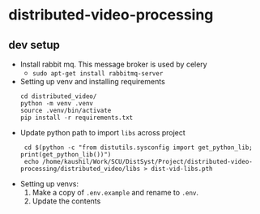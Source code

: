 # distributed-video-processing

## dev setup
- Install rabbit mq. This message broker is used by celery
  - `sudo apt-get install rabbitmq-server`
- Setting up venv and installing requirements
   ```shell
   cd distributed_video/
   python -m venv .venv
   source .venv/bin/activate
   pip install -r requirements.txt
   ```
- Update python path to import `libs` across project  
  ```
   cd $(python -c "from distutils.sysconfig import get_python_lib; print(get_python_lib())")
   echo /home/kaushil/Work/SCU/DistSyst/Project/distributed-video-processing/distributed_video/libs > dist-vid-libs.pth
   ```
- Setting up venvs:
   1. Make a copy of `.env.example` and rename to `.env`.
   2. Update the contents
